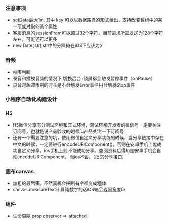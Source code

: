 ### 注意事项
* setData最大1m, 其中 key 可以以数据路径的形式给出，支持改变数组中的某一项或对象的某个属性
* 客服消息的sessionFrom可以超过32个字符，目前需求所需发送为128个字符左右，可能还可以更多
* new Date(str) str中的分隔符在iOS下应该为‘/’

### 音频
* 权限判断
* 录音和播放音频的情况下 切换后台+锁屏都会触发暂停事件（onPause）
* 录音时超过限制的时长是不会触发Error事件只会触发Stop事件

### 小程序自动化构建设计

### H5
* H5微信分享有分测试环境和正式环境，测试环境开发者的微信号一定要关注订阅号，也就是说产品验收的时候叫产品关注一下订阅号
* 还有一个需要注意的坑，使用微信自定义分享功能的时候，当分享链接中存在中文的时候，一定要进行encodeURIComponent()，否则在安卓手机上能成功自定义分享，ios手机上则不能成功分享。查阅资料后得知是安卓手机会自动encodeURIComponent，而ios不会。（旧的分享接口）

### 画布canvas
* 加粗的最后画，不然真机会把所有字都变成粗体
* canvas.measureText计算纯数字的话iOS端会返回宽度0\

### 组件
* 生命周期 prop observer => attached
